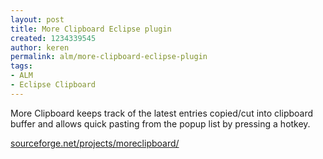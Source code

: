 ```yaml
---
layout: post
title: More Clipboard Eclipse plugin
created: 1234339545
author: keren
permalink: alm/more-clipboard-eclipse-plugin
tags:
- ALM
- Eclipse Clipboard
---
```

<p><font class="pn-normal">More Clipboard keeps track of the latest entries copied/cut into clipboard buffer and allows quick pasting from the popup list by pressing a hotkey.</font></p><p><font class="pn-normal"><a href="http://sourceforge.net/projects/moreclipboard/">sourceforge.net/projects/moreclipboard/</a></font></p>
